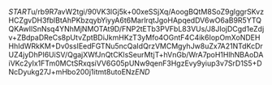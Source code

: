 $START$u/rb9R7avW2tgi/90VK3lGj5k+00xeSSjXq/AoogBQtM8SoZ9glggrSKvzHCZgvDH3fblBtAhPKbzqybYiyyA6t6MarlrqtJgoHApqedDV6wO6aB9R5YTQQKAwIlSnNsq4YNhMjNMOTAt9D/FNP2tETb3PVFbL83VUs/J8JIojDCgd1eZdjv+ZBdpaDReCs8pUtvZptBDiJkmHKzT3yMfo4OGntF4C4ik6IopOmXoNDEHHhIdWRkKM+Dv0ssIEedFGTNu5ncQaIdQrzVMCMgyhJw8uZx7A21NTdKcDrUZ4jyDhPI6UiSV/QgajXWfJnQtCKlsSeurMtjT+hVnGb/WrA7poH1HlhNBAoDAiVKc2yIx1FTm0MCtSRxqsiVV6G05pUNw9qenF3HgzEvy9yiup3v7SrD1S5+DNcDyukg27J+mHbo200j1itmt8utoENz$END$